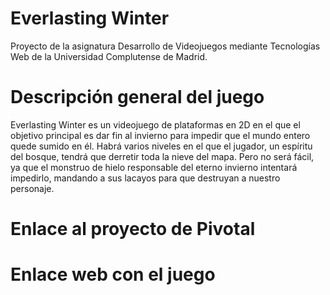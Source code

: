 # Everlasting Winter
Proyecto de la asignatura Desarrollo de Videojuegos mediante Tecnologías Web de la Universidad Complutense de Madrid.

# Descripción general del juego
Everlasting Winter es un videojuego de plataformas en 2D en el que el objetivo principal es dar fin al invierno para impedir que el mundo entero quede sumido en él. Habrá varios niveles en el que el jugador, un espíritu del bosque, tendrá que derretir toda la nieve del mapa. Pero no será fácil, ya que el monstruo de hielo responsable del eterno invierno intentará impedirlo, mandando a sus lacayos para que destruyan a nuestro personaje.

# Enlace al proyecto de Pivotal

# Enlace web con el juego

